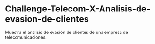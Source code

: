 # Challenge-Telecom-X-Analisis-de-evasion-de-clientes
Muestra el análisis de evasión de clientes de una empresa de telecomunicaciones.
